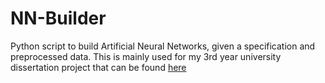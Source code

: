 # NN-Builder
Python script to build Artificial Neural Networks, given a specification and preprocessed data. This is mainly used for my 3rd year university dissertation project that can be found [here](https://github.com/sumaiyah/DNN-RE)
